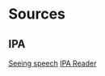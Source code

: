 # Sources
## IPA
[Seeing speech](https://www.seeingspeech.ac.uk/ipa-charts/)
[IPA Reader](http://ipa-reader.xyz)
